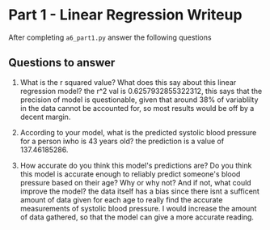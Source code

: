 # Part 1 - Linear Regression Writeup

After completing `a6_part1.py` answer the following questions

## Questions to answer

1. What is the r squared value?  What does this say about this linear regression model?
the r^2 val is 0.6257932855322312, this says that the precision of model is questionable, given that around 38% of variablilty in the data cannot be accounted for, so most results would be off by a decent margin.
2. According to your model, what is the predicted systolic blood pressure for a person iwho is 43 years old?
the prediction is a value of 137.46185286.

3. How accurate do you think this model's predictions are?  Do you think this model is accurate enough to reliably predict someone's blood pressure based on their age?  Why or why not?  And if not, what could improve the model?
the data itself has a bias since there isnt a sufficent amount of data given for each age to really find the accurate measurements of systolic blood pressure. I would increase the amount of data gathered, so that the model can give a more accurate reading. 